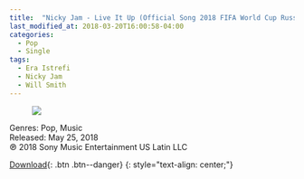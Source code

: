 ```yaml
---
title:  "Nicky Jam - Live It Up (Official Song 2018 FIFA World Cup Russia) [feat. Will Smith & Era Istrefi] - Single"
last_modified_at: 2018-03-20T16:00:58-04:00
categories: 
  - Pop
  - Single
tags:
  - Era Istrefi
  - Nicky Jam 
  - Will Smith
---
```


<figure>
	<a href="https://pp.userapi.com/c847219/v847219128/75f03/zmv36SarJ7Y.jpg"><img src="https://pp.userapi.com/c847219/v847219128/75f03/zmv36SarJ7Y.jpg"></a>
</figure>
Genres: Pop, Music
<br>Released: May 25, 2018
<br>℗ 2018 Sony Music Entertainment US Latin LLC
  
[Download](#){: .btn .btn--danger}
{: style="text-align: center;"}
